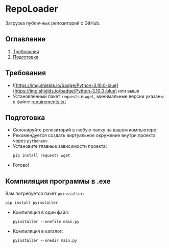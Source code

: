 # RepoLoader
Загрузка публичных репозиторий с GitHub.

## Оглавление
1. [Требования](#Требования)
2. [Подготовка](#Подготовка)

## Требования
- ![https://img.shields.io/badge/Python-3.10.0-blue](https://img.shields.io/badge/Python-3.10.0-blue) или выше
- Установленный пакет `requests` и `wget`, минимальные версии указаны в файле [requirements.txt](/requirements.txt)

## Подготовка
- Склонируйте репозиторий в любую папку на вашем компьютере.
- Рекомендуется создать виртуальное окружение внутри проекта через `pythonenv`
- Установите главные зависимости проекта:
    ```
    pip install requests wget
    ```
- Готово!

## Компиляция программы в .exe
Вам потребуется пакет `pyinstaller`:
```
pip install pyinstaller
```
- Компиляция в один файл:
    ```
    pyinstaller --onefile main.py
    ```
- Компиляция в каталог:
    ```
    pyinstaller --onedir main.py
    ```
